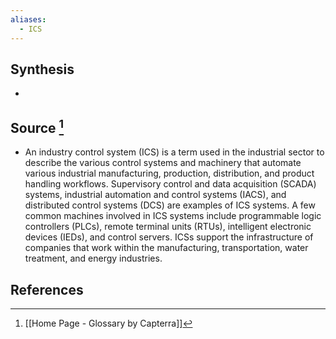 ```yaml
---
aliases:
  - ICS
---
```

## Synthesis
- 
## Source [^1]
- An industry control system (ICS) is a term used in the industrial sector to describe the various control systems and machinery that automate various industrial manufacturing, production, distribution, and product handling workflows. Supervisory control and data acquisition (SCADA) systems, industrial automation and control systems (IACS), and distributed control systems (DCS) are examples of ICS systems. A few common machines involved in ICS systems include programmable logic controllers (PLCs), remote terminal units (RTUs), intelligent electronic devices (IEDs), and control servers. ICSs support the infrastructure of companies that work within the manufacturing, transportation, water treatment, and energy industries.
## References

[^1]: [[Home Page - Glossary by Capterra]]